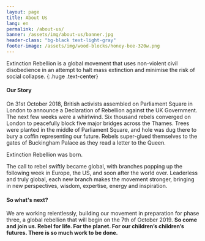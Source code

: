 ```yaml
---
layout: page
title: About Us
lang: en
permalink: /about-us/
banner: /assets/img/about-us/banner.jpg
header-class: "bg-black text-light-gray"
footer-image: /assets/img/wood-blocks/honey-bee-320w.png
---
```


Extinction Rebellion is a global movement that uses non-violent civil disobedience in an attempt to halt mass extinction and minimise the risk of social collapse.
{:.huge .text-center}

#### Our Story

On 31st October 2018, British activists assembled on Parliament Square in London to announce a Declaration of Rebellion against the UK Government. The next few weeks were a whirlwind. Six thousand rebels converged on London to peacefully block five major bridges across the Thames. Trees were planted in the middle of Parliament Square, and hole was dug there to bury a coffin representing our future. Rebels super-glued themselves to the gates of Buckingham Palace as they read a letter to the Queen.

Extinction Rebellion was born.

The call to rebel swiftly became global, with branches popping up the following week in Europe, the US, and soon after the world over. Leaderless and truly global, each new branch makes the movement stronger, bringing in new perspectives, wisdom, expertise, energy and inspiration.

#### So what's next?

We are working relentlessly, building our movement in preparation for phase three, a global rebellion that will
begin on the 7th of October 2019. **So come and join us. Rebel for life. For the planet.
For our children’s children’s futures. There is so much work to be done.**
